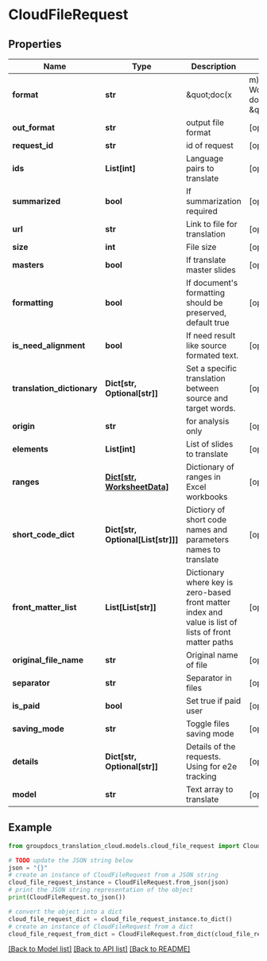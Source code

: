 # CloudFileRequest


## Properties

Name | Type | Description | Notes
------------ | ------------- | ------------- | -------------
**format** | **str** | \&quot;doc(x|m)\&quot; if Word document, \&quot;xls(x|m)\&quot; if Excel workbook | [optional] 
**out_format** | **str** | output file format | [optional] 
**request_id** | **str** | id of request | [optional] 
**ids** | **List[int]** | Language pairs to translate | [optional] 
**summarized** | **bool** | If summarization required | [optional] 
**url** | **str** | Link to file for translation | [optional] 
**size** | **int** | File size | [optional] 
**masters** | **bool** | If translate master slides | [optional] 
**formatting** | **bool** | If document&#39;s formatting should be preserved, default true | [optional] 
**is_need_alignment** | **bool** | If need result like source formated text. | [optional] 
**translation_dictionary** | **Dict[str, Optional[str]]** | Set a specific translation between source and target words. | [optional] 
**origin** | **str** | for analysis only | [optional] 
**elements** | **List[int]** | List of slides to translate | [optional] 
**ranges** | [**Dict[str, WorksheetData]**](WorksheetData.md) | Dictionary of ranges in Excel workbooks | [optional] 
**short_code_dict** | **Dict[str, Optional[List[str]]]** | Dictiory of short code names and parameters names to translate | [optional] 
**front_matter_list** | **List[List[str]]** | Dictionary where key is zero-based front matter index and value is list of lists of front matter paths | [optional] 
**original_file_name** | **str** | Original name of file | [optional] 
**separator** | **str** | Separator in files | [optional] 
**is_paid** | **bool** | Set true if paid user | [optional] 
**saving_mode** | **str** | Toggle files saving mode | [optional] 
**details** | **Dict[str, Optional[str]]** | Details of the requests. Using for e2e tracking | [optional] 
**model** | **str** | Text array to translate | [optional] 

## Example

```python
from groupdocs_translation_cloud.models.cloud_file_request import CloudFileRequest

# TODO update the JSON string below
json = "{}"
# create an instance of CloudFileRequest from a JSON string
cloud_file_request_instance = CloudFileRequest.from_json(json)
# print the JSON string representation of the object
print(CloudFileRequest.to_json())

# convert the object into a dict
cloud_file_request_dict = cloud_file_request_instance.to_dict()
# create an instance of CloudFileRequest from a dict
cloud_file_request_from_dict = CloudFileRequest.from_dict(cloud_file_request_dict)
```
[[Back to Model list]](../README.md#documentation-for-models) [[Back to API list]](../README.md#documentation-for-api-endpoints) [[Back to README]](../README.md)


